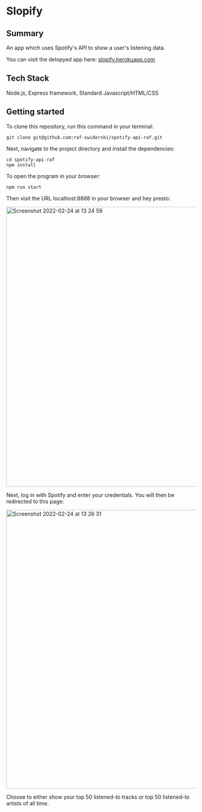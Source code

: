 # Slopify

## Summary

An app which uses Spotify's API to show a user's listening data.

You can visit the delopyed app here: [slopify.herokuapp.com](slopify.herokuapp.com)

## Tech Stack
 
Node.js, Express framework, Standard Javascript/HTML/CSS

## Getting started

To clone this repository, run this command in your terminal:
```
git clone git@github.com:raf-swiderski/spotify-api-raf.git
```

Next, navigate to the project directory and install the dependencies:
```
cd spotify-api-raf
npm install
```

To open the program in your browser:
```
npm run start
```
Then visit the URL localhost:8888 in your browser and hey presto:

<img width="743" alt="Screenshot 2022-02-24 at 13 24 59" src="https://user-images.githubusercontent.com/76166627/155532396-aafddbd3-154e-424d-8536-20d4675db50d.png">

Next, log in with Spotify and enter your credentials. You will then be redirected to this page:

<img width="740" alt="Screenshot 2022-02-24 at 13 26 31" src="https://user-images.githubusercontent.com/76166627/155532677-cd2e8cc7-c0b9-4b59-a562-90702a01d70a.png">

Choose to either show your top 50 listened-to tracks or top 50 listened-to artists of all time. 



